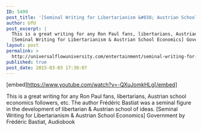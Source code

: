 ```yaml
---
ID: 5499
post_title: '[Seminal Writing for Libertarianism &#038; Austrian School Economics] &#8220;Government&#8221; by Frédéric Bastiat'
author: UfU
post_excerpt: |
  This is a great writing for any Ron Paul fans, libertarians, Austrian school economics followers, etc. The author Frédéric Bastiat was a seminal figure in the development of libertarian & Austrian school of ideas.
  [Seminal Writing for Libertarianism & Austrian School Economics] Government by Frédéric Bastiat, Audiobook
layout: post
permalink: >
  http://universalflowuniversity.com/entertainment/seminal-writing-for-libertarianism-austrian-school-economics-government-by-frederic-bastiat/
published: true
post_date: 2015-03-03 17:30:07
---
```

[embed]https://www.youtube.com/watch?v=-QXuJomkHLg[/embed]<br>
<p>This is a great writing for any Ron Paul fans, libertarians, Austrian school economics followers, etc. The author Frédéric Bastiat was a seminal figure in the development of libertarian & Austrian school of ideas. 
[Seminal Writing for Libertarianism & Austrian School Economics] Government by Frédéric Bastiat, Audiobook</p>